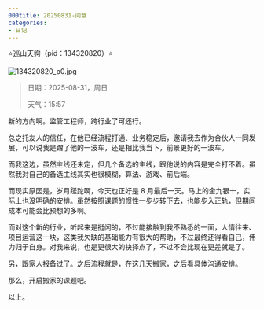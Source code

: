 ```yaml
---
000title: 20250831-间章
categories:
- 日记
---
```

⭐巡山天狗（pid：134320820）⭐

![134320820_p0.jpg](https://byyw-oss1.oss-cn-hangzhou.aliyuncs.com/img/2025/08/31-1a8bf257fffc5eb76e4e884d88c206eb-134320820_p0.jpg.webp)

>日期：2025-08-31，周日
>
>天气：15:57

新的方向啊。监管工程师，跨行业了可还行。

总之托友人的信任，在他已经流程打通、业务稳定后，邀请我去作为合伙人一同发展，可以说我是蹭了他的一波车，还是相比我当下，前景更好的一波车。

而我这边，虽然主线还未定，但几个备选的主线，跟他说的内容是完全打不着。虽然我对自己的备选主线其实也很模糊，算法、游戏、前后端。

而现实原因是，岁月蹉跎啊，今天也正好是 8 月最后一天。马上的金九银十，实际上也没明确的安排。虽然按照课题的惯性一步步转下去，也能步入正轨，但期间成本可能会比预想的多啊。

而对这个新的行业，听起来是挺闲的，不过能接触到我不熟悉的一面，人情往来、项目运营这一块，这类我欠缺的基础能力有很大的帮助，不过最终还得看自己，伟力归于自身。对我来说，也是更很大的抉择点了，不过不会比现在更差就是了。

另，跟家人报备过了。之后流程就是，在这几天搬家，之后看具体沟通安排。

那么，开启搬家的课题吧。

以上。
